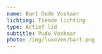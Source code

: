 ```yaml
---
name: Bart Oude Voshaar
lichting: Tiende lichting
type: Actief lid
subtitle: Pude Voshaar
photo: /img/luxoven/bart.png
---
```

